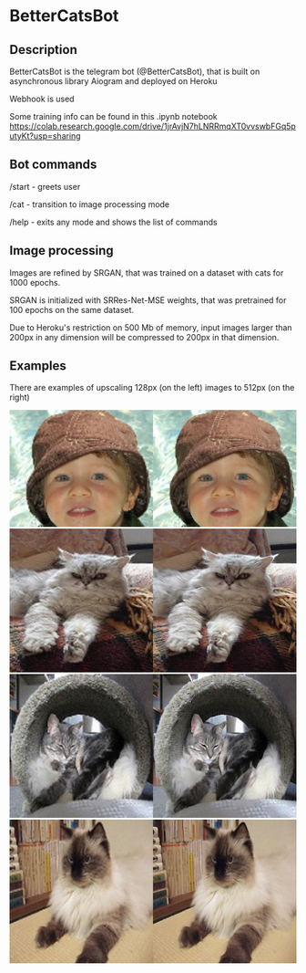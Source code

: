# BetterCatsBot

## Description
BetterCatsBot is the telegram bot (@BetterCatsBot), that is built on asynchronous library Aiogram and deployed on Heroku

Webhook is used

Some training info can be found in this .ipynb notebook https://colab.research.google.com/drive/1jrAvjN7hLNRRmqXT0vvswbFGq5putyKt?usp=sharing

## Bot commands
/start - greets user

/cat - transition to image processing mode

/help - exits any mode and shows the list of commands

## Image processing
Images are refined by SRGAN, that was trained on a dataset with cats for 1000 epochs.

SRGAN is initialized with SRRes-Net-MSE weights, that was pretrained for 100 epochs on the same dataset.

Due to Heroku's restriction on 500 Mb of memory, input images larger than 200px in any dimension will be compressed to 200px in that dimension.

## Examples
There are examples of upscaling 128px (on the left) images to 512px (on the right)

![first example](https://github.com/IGragon/BetterCatsBot/blob/master/img/1.png)
![second example](https://github.com/IGragon/BetterCatsBot/blob/master/img/2.png)
![third example](https://github.com/IGragon/BetterCatsBot/blob/master/img/3.png)
![fourth example](https://github.com/IGragon/BetterCatsBot/blob/master/img/4.png)
